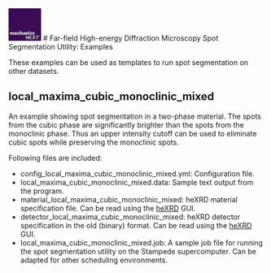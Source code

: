 <img src="https://github.com/MechanicsNext/MechanicsNext/blob/master/MechanicsNext_Assets/mechanics_next_wordmark.png" width=64px>
# Far-field High-energy Diffraction Microscopy Spot Segmentation Utility: Examples

These examples can be used as templates to run spot segmentation on other datasets.

## local_maxima_cubic_monoclinic_mixed

An example showing spot segmentation in a two-phase material. The spots from the cubic phase
are significantly brighter than the spots from the monoclinic phase. Thus an upper
intensity cutoff can be used to eliminate cubic spots while preserving the monoclinic spots.

Following files are included:

* config_local_maxima_cubic_monoclinic_mixed.yml: Configuration file.
* local_maxima_cubic_monoclinic_mixed.data: Sample text output from the program.
* material_local_maxima_cubic_monoclinic_mixed: heXRD material specification file. Can be read using the [heXRD](https://github.com/praxes/hexrd) GUI.
* detector_local_maxima_cubic_monoclinic_mixed: heXRD detector specification in the old (binary) format. Can be read using the [heXRD](https://github.com/praxes/hexrd) GUI.
* local_maxima_cubic_monoclinic_mixed.job: A sample job file for running the spot segmentation utility on the Stampede supercomputer. Can be adapted for other scheduling environments.

